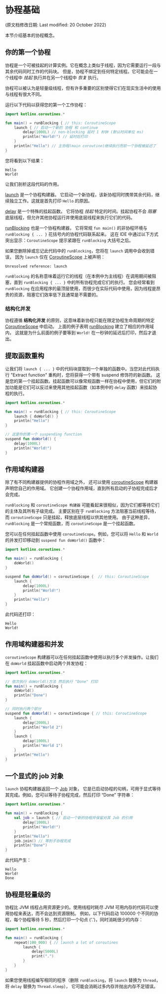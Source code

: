 # 协程基础

(原文档修改日期: Last modified: 20 October 2022)

本节介绍基本的协程概念。

## 你的第一个协程

协程是一个可被挂起的计算实例。它在概念上类似于线程，因为它需要运行一段与其余代码同时工作的代码块。
但是，协程不绑定到任何特定线程。它可能会在一个线程中 _挂起_ 执行并在另一个线程中 _恢复_ 执行。

协程可以被认为是轻量级线程，但有许多重要的区别使得它们在现实生活中的使用与线程有很大不同。

运行以下代码以获得您的第一个工作协程：

```kotlin
import kotlinx.coroutines.*

fun main() = runBlocking { // this: CoroutineScope
    launch { // 启动一个新的 协程 和 continue
        delay(1000L) // non-blocking 延时 1 秒钟 (默认时间单位 ms)
        println("World!") // 延时后打印
    }
    println("Hello") // 主协程(main coroutine)继续执行而前一个协程被延迟了
}
```

您将看到以下结果：

```text
Hello
World!
```

让我们剖析这段代码的作用。

[launch](https://kotlinlang.org/api/kotlinx.coroutines/kotlinx-coroutines-core/kotlinx.coroutines/launch.html) 是一个协程构建器。
它启动一个新协程，该新协程同时携带其余代码，继续独立工作。这就是首先打印 `Hello` 的原因。

[delay](https://kotlinlang.org/api/kotlinx.coroutines/kotlinx-coroutines-core/kotlinx.coroutines/delay.html) 是一个特殊的挂起函数。
它将协程 _挂起_ 特定的时间。挂起协程不会 _阻塞_ 底层线程，但允许其他协程运行并使用底层线程来执行它们的代码。

[runBlocking](https://kotlinlang.org/api/kotlinx.coroutines/kotlinx-coroutines-core/kotlinx.coroutines/run-blocking.html) 也是一个协程构建器，
它将常规 `fun main()` 的非协程环境与 `runBlocking { ... }` 花括号内的协程代码联系起来。
这在 IDE 中通过以下方式突出显示：`CoroutineScope` 提示紧跟在 `runBlocking` 大括号之后。

如果您删除掉或忘记此代码中的 `runBlocking`，您将在 `launch` 调用中会收到错误，
因为 `launch` 仅在 [CoroutineScope](https://kotlinlang.org/api/kotlinx.coroutines/kotlinx-coroutines-core/kotlinx.coroutines/-coroutine-scope/index.html) 上被声明：

```text
Unresolved reference: launch
```

`runBlocking` 的名称意味着运行它的线程（在本例中为主线程）在调用期间被阻塞，直到 `runBlocking { ... }` 中的所有协程完成它们的执行。
您会经常看到 `runBlocking` 在应用程序的最顶层使用，而很少在实际代码中使用，因为线程是昂贵的资源，阻塞它们效率低下且通常是不需要的。


### 结构化并发

协程遵循 **结构化并发** 的原则，这意味着新协程只能在限定协程生命周期的特定 [CoroutineScope](https://kotlinlang.org/api/kotlinx.coroutines/kotlinx-coroutines-core/kotlinx.coroutines/-coroutine-scope/index.html) 中启动。
上面的例子表明 [runBlocking](https://kotlinlang.org/api/kotlinx.coroutines/kotlinx-coroutines-core/kotlinx.coroutines/run-blocking.html) 建立了相应的作用域内，
这就是为什么前面的例子要等到 `World!` 在一秒钟的延迟后打印，然后才退出。

## 提取函数重构

让我们将 `launch { ... }` 中的代码块提取到一个单独的函数中。当您对此代码执行 "Extract function" 重构时，您将获得一个带有 suspend 修饰符的新函数。
这是您的第一个挂起函数。挂起函数可以像常规函数一样在协程中使用，但它们的附加功能是它们可以反过来使用其他挂起函数（如本例中的 `delay` 函数）来挂起协程的执行。

```kotlin
import kotlinx.coroutines.*

fun main() = runBlocking { // this: CoroutineScope
    launch { doWorld() }
    println("Hello")
}

// 这是你的第一个 suspending function
suspend fun doWorld() {
    delay(1000L)
    println("World!")
}
```

##  作用域构建器

除了有不同构建器提供的协程作用域之外，
还可以使用 [coroutineScope](https://kotlinlang.org/api/kotlinx.coroutines/kotlinx-coroutines-core/kotlinx.coroutines/coroutine-scope.html) 构建器声明您自己的作用域。
它创建一个协程作用域，直到所有启动的子协程完成后才会完成。

`runBlocking` 和 `coroutineScope 构建器` 可能看起来很相似，因为它们都等待它们的主体及其所有子级完成。
主要区别在于 `runBlocking` 方法阻塞当前线程等待，而 `coroutineScope` 只是挂起，释放底层线程以供其他使用。
由于这种差异，`runBlocking` 是一个常规函数，而 `coroutineScope` 是一个挂起函数。

您可以在任何挂起函数中使用 `coroutineScope`。例如，您可以将 `Hello` 和 `World` 的并发打印移动到 `suspend fun doWorld()` 函数中：

```kotlin
import kotlinx.coroutines.*

fun main() = runBlocking {
    doWorld()
}

suspend fun doWorld() = coroutineScope {  // this: CoroutineScope
    launch {
        delay(1000L)
        println("World!")
    }
    println("Hello")
}
```

此代码还打印：

```text
Hello
World!
```

## 作用域构建器和并发

`coroutineScope` 构建器可以在任何挂起函数中使用以执行多个并发操作。让我们在 `doWorld` 挂起函数中启动两个并发协程：

```kotlin
import kotlinx.coroutines.*

// 依次执行 doWorld()方法 然后执行 "Done" 打印
fun main() = runBlocking {
    doWorld()
    println("Done")
}

// 同时执行两个部分
suspend fun doWorld() = coroutineScope { // this: CoroutineScope
    launch {
        delay(2000L)
        println("World 2")
    }
    launch {
        delay(1000L)
        println("World 1")
    }
    println("Hello")
}
```

## 一个显式的 job 对象

`launch` 协程构建器返回一个 [Job](https://kotlinlang.org/api/kotlinx.coroutines/kotlinx-coroutines-core/kotlinx.coroutines/-job/index.html) 对象，
它是已启动协程的句柄，可用于显式等待其完成。例如，您可以等待子协程完成，然后打印 “Done” 字符串：

```kotlin
import kotlinx.coroutines.*

fun main() = runBlocking {
    val job = launch { // 启动一个新的协程并保留对其 Job 的引用
        delay(1000L)
        println("World!")
    }
    println("Hello")
    job.join() // 等到子协程完成
    println("Done")     
}
```

此代码产生：

```text
Hello
World!
Done
```

## 协程是轻量级的

协程比 JVM 线程占用资源更少的。使用线程时耗尽 JVM 可用内存的代码可以使用协程来表达，而不会达到资源限制。
例如，以下代码启动 100000 个不同的协程，每个协程等待 5 秒，然后打印一个句点 ('.')，同时消耗很少的内存：

```kotlin
import kotlinx.coroutines.*

fun main() = runBlocking {
    repeat(100_000) { // launch a lot of coroutines
        launch {
            delay(5000L)
            print(".")
        }
    }
}
```

如果您使用线程编写相同的程序（删除 `runBlocking`，将 `launch` 替换为 `thread`，将 `delay` 替换为 `Thread.sleep`），
它可能会消耗过多内存并抛出内存不足错误。